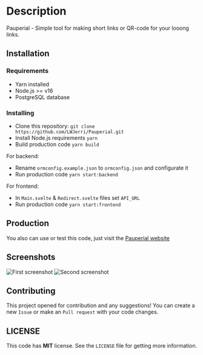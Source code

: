 # Description

Pauperial - Simple tool for making short links or QR-code for your looong links.

## Installation

### Requirements

- Yarn installed
- Node.js >= v16
- PostgreSQL database

### Installing

- Clone this repository: `git clone https://github.com/LWJerri/Pauperial.git`
- Install Node.js requirements `yarn`
- Build production code `yarn build`

For backend:

- Rename `ormconfig.example.json` to `ormconfig.json` and configurate it
- Run production code `yarn start:backend`

For frontend:

- In `Main.svelte` & `Redirect.svelte` files set `API_URL`
- Run production code `yarn start:frontend`

## Production

You also can use or test this code, just visit the [Pauperial website](https://pauperial.herokuapp.com/)

## Screenshots

![First screenshot](https://i.imgur.com/E8xmIh8.png)
![Second screenshot](https://i.imgur.com/Xr1Bwwy.png)

## Contributing

This project opened for contribution and any suggestions! You can create a new `Issue` or make an `Pull request` with your code changes.

## LICENSE

This code has **MIT** license. See the `LICENSE` file for getting more information.
